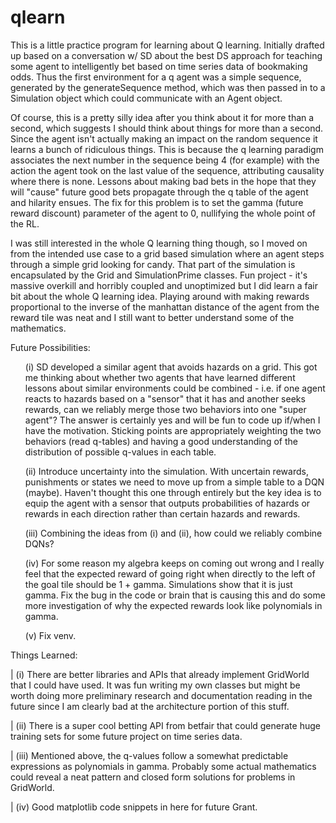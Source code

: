 # qlearn
This is a little practice program for learning about Q learning. Initially drafted up based on a conversation w/ SD about the best DS approach for teaching some agent to intelligently bet based on time series data of bookmaking odds. Thus the first environment for a q agent was a simple sequence, generated by the generateSequence method, which was then passed in to a Simulation object which could communicate with an Agent object.

Of course, this is a pretty silly idea after you think about it for more than a second, which suggests I should think about things for more than a second. Since the agent isn't actually making an impact on the random sequence it learns a bunch of ridiculous things. This is because the q learning paradigm associates the next number in the sequence being 4 (for example) with the action the agent took on the last value of the sequence, attributing causality where there is none. Lessons about making bad bets in the hope that they will "cause" future good bets propagate through the q table of the agent and hilarity ensues. The fix for this problem is to set the gamma (future reward discount) parameter of the agent to 0, nullifying the whole point of the RL.

I was still interested in the whole Q learning thing though, so I moved on from the intended use case to a grid based simulation where an agent steps through a simple grid looking for candy. That part of the simulation is encapsulated by the Grid and SimulationPrime classes. Fun project - it's massive overkill and horribly coupled and unoptimized but I did learn a fair bit about the whole Q learning idea. Playing around with making rewards proportional to the inverse of the manhattan distance of the agent from the reward tile was neat and I still want to better understand some of the mathematics.

Future Possibilities:

<ul>
(i) SD developed a similar agent that avoids hazards on a grid. This got me thinking about whether two agents that have learned different lessons about similar environments could be combined - i.e. if one agent reacts to hazards based on a "sensor" that it has and another seeks rewards, can we reliably merge those two behaviors into one "super agent"? The answer is certainly yes and will be fun to code up if/when I have the motivation. Sticking points are appropriately weighting the two behaviors (read q-tables) and having a good understanding of the distribution of possible q-values in each table.

(ii) Introduce uncertainty into the simulation. With uncertain rewards, punishments or states we need to move up from a simple table to a DQN (maybe). Haven't thought this one through entirely but the key idea is to equip the agent with a sensor that outputs probabilities of hazards or rewards in each direction rather than certain hazards and rewards.

(iii) Combining the ideas from (i) and (ii), how could we reliably combine DQNs?

(iv) For some reason my algebra keeps on coming out wrong and I really feel that the expected reward of going right when directly to the left of the goal tile should be 1 + gamma. Simulations show that it is just gamma. Fix the bug in the code or brain that is causing this and do some more investigation of why the expected rewards look like polynomials in gamma.

(v) Fix venv.
</ul>

Things Learned:

|    (i) There are better libraries and APIs that already implement GridWorld that I could have used. It was fun writing my own classes but might be worth doing more preliminary research and documentation reading in the future since I am clearly bad at the architecture portion of this stuff.

|    (ii) There is a super cool betting API from betfair that could generate huge training sets for some future project on time series data.

|    (iii) Mentioned above, the q-values follow a somewhat predictable expressions as polynomials in gamma. Probably some actual mathematics could reveal a neat pattern and closed form solutions for problems in GridWorld.

|    (iv) Good matplotlib code snippets in here for future Grant.
